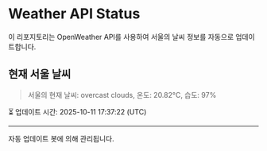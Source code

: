 
# Weather API Status

이 리포지토리는 OpenWeather API를 사용하여 서울의 날씨 정보를 자동으로 업데이트합니다.

## 현재 서울 날씨
> 서울의 현재 날씨: overcast clouds, 온도: 20.82°C, 습도: 97%

⏳ 업데이트 시간: 2025-10-11 17:37:22 (UTC)

---
자동 업데이트 봇에 의해 관리됩니다.
